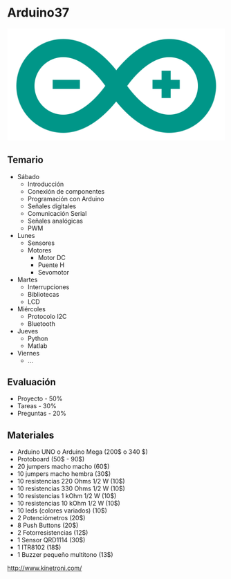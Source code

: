 # Arduino37
![Arduino Logo](img/logo.png)
## Temario
* Sábado
  * Introducción
  * Conexión de componentes
  * Programación con Arduino
  * Señales digitales
  * Comunicación Serial
  * Señales analógicas
  * PWM
* Lunes
  * Sensores
  * Motores
    * Motor DC
    * Puente H
    * Sevomotor
* Martes
  * Interrupciones
  * Bibliotecas
  * LCD
* Miércoles
  * Protocolo I2C
  * Bluetooth
* Jueves
  * Python
  * Matlab
* Viernes
  * ...

## Evaluación
* Proyecto - 50%
* Tareas - 30%
* Preguntas - 20%

## Materiales
* Arduino UNO o Arduino Mega (200$ o 340 $)
* Protoboard (50$ - 90$)
* 20 jumpers macho macho (60$)
* 10 jumpers macho hembra (30$)
* 10 resistencias 220 Ohms 1/2 W (10$)
* 10 resistencias 330 Ohms 1/2 W (10$)
* 10 resistencias 1 kOhm 1/2 W (10$)
* 10 resistencias 10 kOhm 1/2 W (10$)
* 10 leds (colores variados) (10$)
* 2 Potenciómetros  (20$)
* 8 Push Buttons (20$)
* 2 Fotorresistencias (12$)
* 1 Sensor QRD1114 (30$)
* 1  ITR8102 (18$)
* 1 Buzzer pequeño multitono (13$)

http://www.kinetroni.com/
